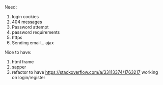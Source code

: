Need:

1. login cookies
2. 404 messages
3. Password attempt
4. password requirements
5. https
6. Sending email... ajax

Nice to have:

1. html frame
2. sapper
3. refactor to have https://stackoverflow.com/a/33113374/1763217 working on login/register
